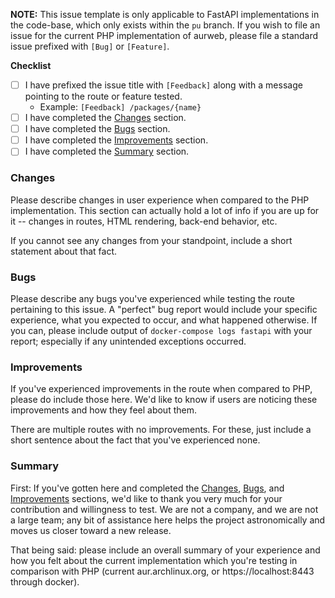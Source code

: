 **NOTE:** This issue template is only applicable to FastAPI implementations
in the code-base, which only exists within the `pu` branch. If you wish to
file an issue for the current PHP implementation of aurweb, please file a
standard issue prefixed with `[Bug]` or `[Feature]`.


**Checklist**

- [ ] I have prefixed the issue title with `[Feedback]` along with a message
      pointing to the route or feature tested.
    - Example: `[Feedback] /packages/{name}`
- [ ] I have completed the [Changes](#changes) section.
- [ ] I have completed the [Bugs](#bugs) section.
- [ ] I have completed the [Improvements](#improvements) section.
- [ ] I have completed the [Summary](#summary) section.

### Changes

Please describe changes in user experience when compared to the PHP
implementation. This section can actually hold a lot of info if you
are up for it -- changes in routes, HTML rendering, back-end behavior,
etc.

If you cannot see any changes from your standpoint, include a short
statement about that fact.

### Bugs

Please describe any bugs you've experienced while testing the route
pertaining to this issue. A "perfect" bug report would include your
specific experience, what you expected to occur, and what happened
otherwise. If you can, please include output of `docker-compose logs fastapi`
with your report; especially if any unintended exceptions occurred.

### Improvements

If you've experienced improvements in the route when compared to PHP,
please do include those here. We'd like to know if users are noticing
these improvements and how they feel about them.

There are multiple routes with no improvements. For these, just include
a short sentence about the fact that you've experienced none.

### Summary

First: If you've gotten here and completed the [Changes](#changes),
[Bugs](#bugs), and [Improvements](#improvements) sections, we'd like
to thank you very much for your contribution and willingness to test.
We are not a company, and we are not a large team; any bit of assistance
here helps the project astronomically and moves us closer toward a
new release.

That being said: please include an overall summary of your experience
and how you felt about the current implementation which you're testing
in comparison with PHP (current aur.archlinux.org, or https://localhost:8443
through docker).
